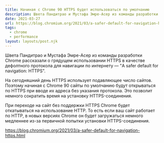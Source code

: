 ```yaml
---
title: Начиная с Chrome 90 HTTPS будет использоваться по умолчанию
description: Швета Пандитрао и Мустафа Эмре-Асер из команды разработки Chrome рассказали о грядущем использовании HTTPS в качестве дефолтного протокола для навигации по интернету
date: 2021-03-27
url: https://blog.chromium.org/2021/03/a-safer-default-for-navigation-https.html
tags:
  - chrome
  - performance
layout: layouts/post.njk
---
```

Швета Пандитрао и Мустафа Эмре-Асер из команды разработки Chrome рассказали о грядущем использовании HTTPS в качестве дефолтного протокола для навигации по интернету — "A safer default for navigation: HTTPS".

На сегодняшний день HTTPS использует подавляющее число сайтов. Поэтому начиная с Chrome 90 сайты по умолчанию будут открываться по HTTPS при вводе их адреса без указания протокола. Это позволит немного сократить время на установку HTTPS-соединения.

При переходе на сайт без поддержки HTTPS Chrome будет откатываться на использование HTTP. То есть если ваш сайт работает по HTTP, в новых версиях Chrome он будет загружаться немного медленнее из-за первичной попытки установки HTTPS-соединения.

https://blog.chromium.org/2021/03/a-safer-default-for-navigation-https.html
